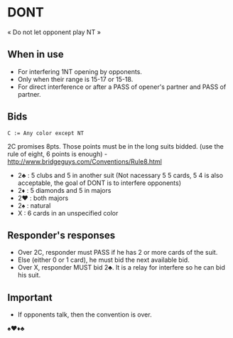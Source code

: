 # DONT

« Do not let opponent play NT »

## When in use

- For interfering 1NT opening by opponents. 
- Only when their range is 15-17 or 15-18.
- For direct interference or after a PASS of opener's partner and PASS of partner.

## Bids

```
C := Any color except NT
```
2C promises 8pts. Those points must be in the long suits bidded. (use the rule of eight, 6 points is enough) -http://www.bridgeguys.com/Conventions/Rule8.html

- 2♣ : 5 clubs and 5 in another suit (Not nacessary 5 5 cards, 5 4 is also acceptable, the goal of DONT is to interfere opponents)
- 2♦ : 5 diamonds and 5 in majors
- 2♥ : both majors
- 2♠ : natural
- X : 6 cards in an unspecified color

## Responder's responses

- Over 2C, responder must PASS if he has 2 or more cards of the suit.
- Else (either 0 or 1 card), he must bid the next available bid.
- Over X, responder MUST bid 2♣. It is a relay for interfere so he can bid his suit.

## Important

- If opponents talk, then the convention is over.

♠♥♦♣
